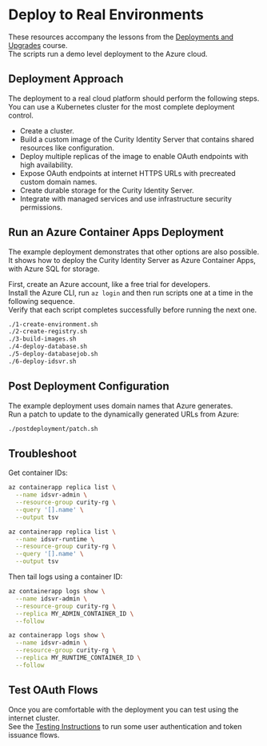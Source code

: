 # Deploy to Real Environments

These resources accompany the lessons from the [Deployments and Upgrades](https://curity.io/training/deployments-and-upgrades) course.\
The scripts run a demo level deployment to the Azure cloud.

## Deployment Approach

The deployment to a real cloud platform should perform the following steps.\
You can use a Kubernetes cluster for the most complete deployment control.

- Create a cluster.
- Build a custom image of the Curity Identity Server that contains shared resources like configuration.
- Deploy multiple replicas of the image to enable OAuth endpoints with high availability.
- Expose OAuth endpoints at internet HTTPS URLs with precreated custom domain names.
- Create durable storage for the Curity Identity Server.
- Integrate with managed services and use infrastructure security permissions.

## Run an Azure Container Apps Deployment

The example deployment demonstrates that other options are also possible.\
It shows how to deploy the Curity Identity Server as Azure Container Apps, with Azure SQL for storage.

First, create an Azure account, like a free trial for developers.\
Install the Azure CLI, run `az login` and then run scripts one at a time in the following sequence.\
Verify that each script completes successfully before running the next one.

```bash
./1-create-environment.sh
./2-create-registry.sh
./3-build-images.sh
./4-deploy-database.sh
./5-deploy-databasejob.sh
./6-deploy-idsvr.sh
```

## Post Deployment Configuration

The example deployment uses domain names that Azure generates.\
Run a patch to update to the dynamically generated URLs from Azure:

```bash
./postdeployment/patch.sh
```

## Troubleshoot

Get container IDs:

```bash
az containerapp replica list \
  --name idsvr-admin \
  --resource-group curity-rg \
  --query '[].name' \
  --output tsv

az containerapp replica list \
  --name idsvr-runtime \
  --resource-group curity-rg \
  --query '[].name' \
  --output tsv
```

Then tail logs using a container ID:

```bash
az containerapp logs show \
  --name idsvr-admin \
  --resource-group curity-rg \
  --replica MY_ADMIN_CONTAINER_ID \
  --follow

az containerapp logs show \
  --name idsvr-admin \
  --resource-group curity-rg \
  --replica MY_RUNTIME_CONTAINER_ID \
  --follow
```

## Test OAuth Flows

Once you are comfortable with the deployment you can test using the internet cluster.\
See the [Testing Instructions](TESTING.md) to run some user authentication and token issuance flows.
